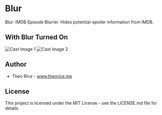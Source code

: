 # Blur
Blur: IMDB Episode Blurrer. Hides potential-spoiler information from IMDB.

## With Blur Turned On
![Cast Image 1](http://theorice.me/resources/blur/credits_1.png?raw=true)
![Cast Image 2](http://theorice.me/resources/blur/credits_2.png?raw=true)

## Author
* Theo Rice - www.theorice.me

## License
This project is licensed under the MIT License - see the LICENSE.md file for details
